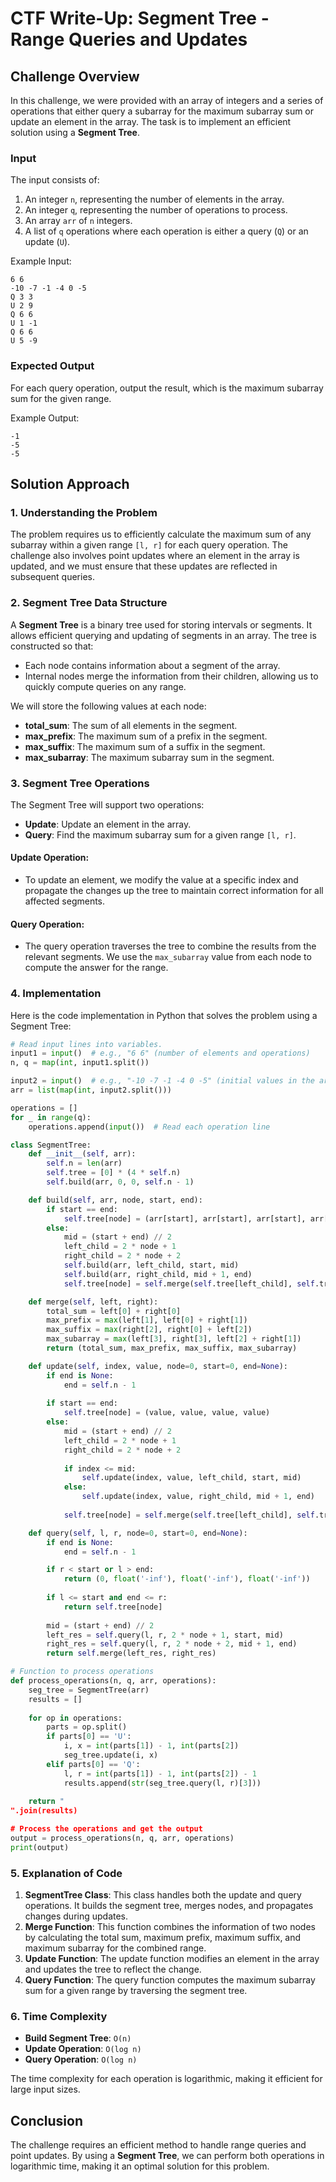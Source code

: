 
# CTF Write-Up: Segment Tree - Range Queries and Updates

## Challenge Overview
In this challenge, we were provided with an array of integers and a series of operations that either query a subarray for the maximum subarray sum or update an element in the array. The task is to implement an efficient solution using a **Segment Tree**.

### Input

The input consists of:
1. An integer `n`, representing the number of elements in the array.
2. An integer `q`, representing the number of operations to process.
3. An array `arr` of `n` integers.
4. A list of `q` operations where each operation is either a query (`Q`) or an update (`U`).

Example Input:
```
6 6
-10 -7 -1 -4 0 -5
Q 3 3
U 2 9
Q 6 6
U 1 -1
Q 6 6
U 5 -9
```

### Expected Output
For each query operation, output the result, which is the maximum subarray sum for the given range.

Example Output:
```
-1
-5
-5
```

## Solution Approach

### 1. **Understanding the Problem**
The problem requires us to efficiently calculate the maximum sum of any subarray within a given range `[l, r]` for each query operation. The challenge also involves point updates where an element in the array is updated, and we must ensure that these updates are reflected in subsequent queries.

### 2. **Segment Tree Data Structure**
A **Segment Tree** is a binary tree used for storing intervals or segments. It allows efficient querying and updating of segments in an array. The tree is constructed so that:
- Each node contains information about a segment of the array.
- Internal nodes merge the information from their children, allowing us to quickly compute queries on any range.

We will store the following values at each node:
- **total_sum**: The sum of all elements in the segment.
- **max_prefix**: The maximum sum of a prefix in the segment.
- **max_suffix**: The maximum sum of a suffix in the segment.
- **max_subarray**: The maximum subarray sum in the segment.

### 3. **Segment Tree Operations**
The Segment Tree will support two operations:
- **Update**: Update an element in the array.
- **Query**: Find the maximum subarray sum for a given range `[l, r]`.

#### Update Operation:
- To update an element, we modify the value at a specific index and propagate the changes up the tree to maintain correct information for all affected segments.

#### Query Operation:
- The query operation traverses the tree to combine the results from the relevant segments. We use the `max_subarray` value from each node to compute the answer for the range.

### 4. **Implementation**

Here is the code implementation in Python that solves the problem using a Segment Tree:

```python
# Read input lines into variables.
input1 = input()  # e.g., "6 6" (number of elements and operations)
n, q = map(int, input1.split())

input2 = input()  # e.g., "-10 -7 -1 -4 0 -5" (initial values in the array)
arr = list(map(int, input2.split()))

operations = []
for _ in range(q):
    operations.append(input())  # Read each operation line

class SegmentTree:
    def __init__(self, arr):
        self.n = len(arr)
        self.tree = [0] * (4 * self.n)
        self.build(arr, 0, 0, self.n - 1)

    def build(self, arr, node, start, end):
        if start == end:
            self.tree[node] = (arr[start], arr[start], arr[start], arr[start])
        else:
            mid = (start + end) // 2
            left_child = 2 * node + 1
            right_child = 2 * node + 2
            self.build(arr, left_child, start, mid)
            self.build(arr, right_child, mid + 1, end)
            self.tree[node] = self.merge(self.tree[left_child], self.tree[right_child])

    def merge(self, left, right):
        total_sum = left[0] + right[0]
        max_prefix = max(left[1], left[0] + right[1])
        max_suffix = max(right[2], right[0] + left[2])
        max_subarray = max(left[3], right[3], left[2] + right[1])
        return (total_sum, max_prefix, max_suffix, max_subarray)

    def update(self, index, value, node=0, start=0, end=None):
        if end is None:
            end = self.n - 1
        
        if start == end:
            self.tree[node] = (value, value, value, value)
        else:
            mid = (start + end) // 2
            left_child = 2 * node + 1
            right_child = 2 * node + 2
            
            if index <= mid:
                self.update(index, value, left_child, start, mid)
            else:
                self.update(index, value, right_child, mid + 1, end)
            
            self.tree[node] = self.merge(self.tree[left_child], self.tree[right_child])

    def query(self, l, r, node=0, start=0, end=None):
        if end is None:
            end = self.n - 1

        if r < start or l > end:
            return (0, float('-inf'), float('-inf'), float('-inf'))
        
        if l <= start and end <= r:
            return self.tree[node]
        
        mid = (start + end) // 2
        left_res = self.query(l, r, 2 * node + 1, start, mid)
        right_res = self.query(l, r, 2 * node + 2, mid + 1, end)
        return self.merge(left_res, right_res)

# Function to process operations
def process_operations(n, q, arr, operations):
    seg_tree = SegmentTree(arr)
    results = []
    
    for op in operations:
        parts = op.split()
        if parts[0] == 'U':
            i, x = int(parts[1]) - 1, int(parts[2])
            seg_tree.update(i, x)
        elif parts[0] == 'Q':
            l, r = int(parts[1]) - 1, int(parts[2]) - 1
            results.append(str(seg_tree.query(l, r)[3]))
    
    return "
".join(results)

# Process the operations and get the output
output = process_operations(n, q, arr, operations)
print(output)
```

### 5. **Explanation of Code**
1. **SegmentTree Class**: This class handles both the update and query operations. It builds the segment tree, merges nodes, and propagates changes during updates.
2. **Merge Function**: This function combines the information of two nodes by calculating the total sum, maximum prefix, maximum suffix, and maximum subarray for the combined range.
3. **Update Function**: The update function modifies an element in the array and updates the tree to reflect the change.
4. **Query Function**: The query function computes the maximum subarray sum for a given range by traversing the segment tree.

### 6. **Time Complexity**
- **Build Segment Tree**: `O(n)`
- **Update Operation**: `O(log n)`
- **Query Operation**: `O(log n)`

The time complexity for each operation is logarithmic, making it efficient for large input sizes.

## Conclusion

The challenge requires an efficient method to handle range queries and point updates. By using a **Segment Tree**, we can perform both operations in logarithmic time, making it an optimal solution for this problem.
